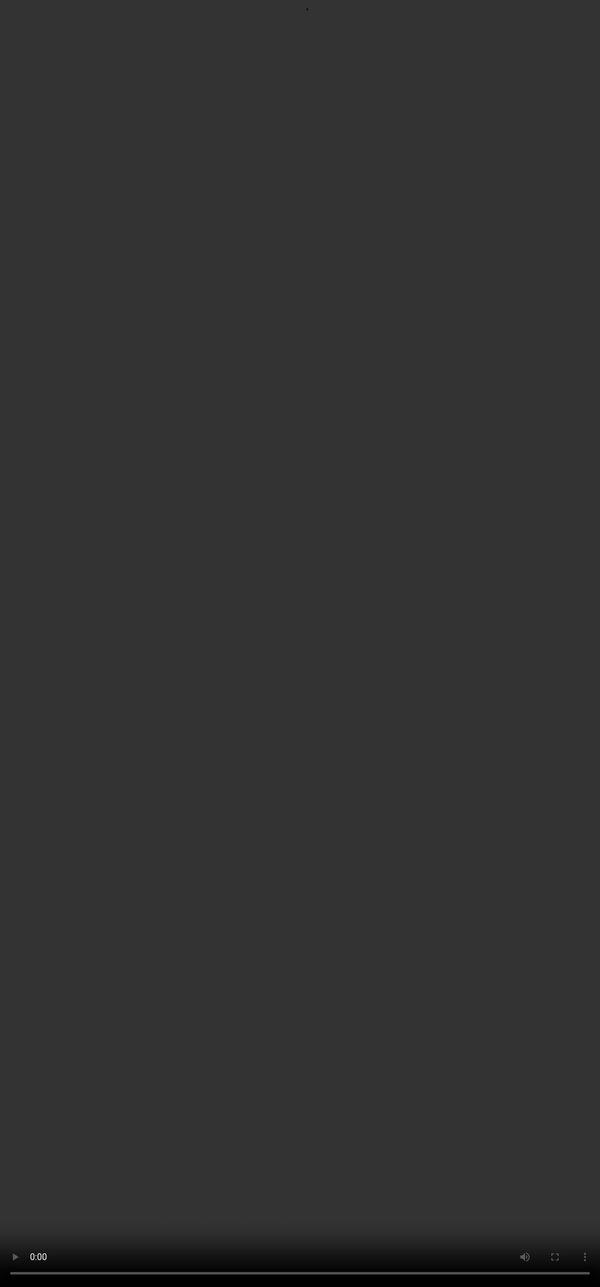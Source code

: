 # Evidencing the right way

<video src="${PRIVATE_VIDEO_RAG_4}" frameborder="0" allowfullscreen style="position: absolute; top: 0; left: 0; width: 100%; height: 100%; border: none; object-fit: cover;" controls="" controlslist="nodownload nofullscreen" style="width: 100%" />

Take a quick look at the query creation process here:

<a href="${INTERNAL_LINK}" target="_blank" rel="noopener noreferrer">
  Click here
</a>

***

Evidencing is the cornerstone of effective information retrieval. This is how you train the model to justify its accuracy. It serves as a guide, enabling the model to pinpoint the exact source and context of the information it uses. To ensure seamless and accurate retrieval, every evidence should include the following key elements.

| Element                                  | Description                                                    | Why do you need to state it?                                                                                                                                                      |
| ---------------------------------------- | -------------------------------------------------------------- | --------------------------------------------------------------------------------------------------------------------------------------------------------------------------------- |
| Document URL (Publicly Accessible)       | The link to the document that is being used as the data source | Provides the exact location of the document, allowing the model or user to trace the source.                                                                                      |
| Page Number                              | The relevant page where the answers are                        | Directs the retrieval process to the specific section of the document where the information is located.                                                                           |
| Evidence Text                            | Paragraph, table, or image that contains the answer            | Helps narrow the scope of retrieval to the relevant thematic area within the document.                                                                                            |
| Span                                     | Relevant words/numbers/sentences that are the answers          | Ensures the model has precise and contextual input, reducing the likelihood of errors.                                                                                            |
| Span Rating (0-3 rating explained below) | Rate the span based on how well it answers the query           | Helps evaluate how well the selected span supports the answer.                                                                                                                    |
| Span Type                                | The type of evidence you are using                             | Helps the model understand the format and structure of the retrieved evidence. This distinction allows the model to interpret, process, and present information more effectively. |

:::caution
**Span Rating Criteria:**

1- The Span doesn’t answer the query but can be a keyword for the query

2- The Span is answering the query but not the complete answer

3- The Span contains the complete answer

0- If you don’t have a span (Hypothetical case)
:::

***

## Example:

:::info
**Evidence\_1**

**Document URL:** [https://www.unicef.org/media/157491/file/UNICEF%20Annual%20report%202023%20EN.pdf](https://www.unicef.org/media/157491/file/UNICEF%20Annual%20report%202023%20EN.pdf)

**Page number:** 12

**Evidence Text:** The Learning Passport, an innovative mobile learning platform, was launched in 7 countries, reaching a total of 38, with over 6 million registered users and an offline solution for schools with limited to no connectivity.

**Span:** The Learning Passport

**Span Rating:** 2

**Span Type:** Text



**Evidence\_2**

**Document URL:** [https://www.unicef.org/media/157491/file/UNICEF%20Annual%20report%202023%20EN.pdf](https://www.unicef.org/media/157491/file/UNICEF%20Annual%20report%202023%20EN.pdf)

**Page number:** 13

**Evidence Text:** UNICEF launched the Five Million Futures action and advocacy framework to mobilize support for over 50 countries to scale up evidence-based interventions around early learning, parenting support, and the transition to primary education. UNICEF also supported systems strengthening approaches, including alternative learning pathways to prepare adolescents for re-enrollment or work, strengthening curricula to integrate a full range of skills, and supporting school-to-work transition and community-based skills development programmes.

**Span:** Five Million Futures

**Span Rating:** 2

**Span Type:** Text



**Evidence\_3**

**Document URL:** [https://www.unicef.org/media/157491/file/UNICEF%20Annual%20report%202023%20EN.pdf](https://www.unicef.org/media/157491/file/UNICEF%20Annual%20report%202023%20EN.pdf)

**Page number:** 29

**Evidence Text:** UNICEF strengthened foundational learning systems in 16 countries; digital learning systems in six countries through the Airtel partnership; and accelerated girls’ education results and gender-responsive education sector plans in seven countries. UNICEF also supported disability inclusive national education strategies in nine countries.

**Span:** strengthened foundational learning systems

**Span Rating:** 2

**Span Type:** Text
:::